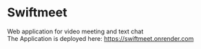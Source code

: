 
# Swiftmeet  
Web application for video meeting and text chat  
The Application is deployed here: https://swiftmeet.onrender.com
